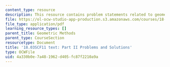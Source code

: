 ```yaml
---
content_type: resource
description: This resource contains problem statements related to geometric methods.
file: https://ol-ocw-studio-app-production.s3.amazonaws.com/courses/18-03sc-differential-equations-fall-2011/4a330b0e7a481962d405fc87f2210a9a_MIT18_03SCF11_ps1_II_s2s.pdf
file_type: application/pdf
learning_resource_types: []
parent_title: Geometric Methods
parent_type: CourseSection
resourcetype: Document
title: '18.03SCF11 text: Part II Problems and Solutions'
type: OCWFile
uid: 4a330b0e-7a48-1962-d405-fc87f2210a9a
---
```

